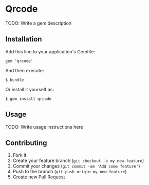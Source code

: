 # Qrcode

TODO: Write a gem description

## Installation

Add this line to your application's Gemfile:

    gem 'qrcode'

And then execute:

    $ bundle

Or install it yourself as:

    $ gem install qrcode

## Usage

TODO: Write usage instructions here

## Contributing

1. Fork it
2. Create your feature branch (`git checkout -b my-new-feature`)
3. Commit your changes (`git commit -am 'Add some feature'`)
4. Push to the branch (`git push origin my-new-feature`)
5. Create new Pull Request
